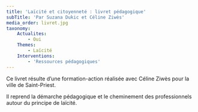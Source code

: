 ```yaml
---
title: 'Laïcité et citoyenneté : livret pédagogique'
subTitle: 'Par Suzana Dukic et Céline Ziwès'
media_order: livret.jpg
taxonomy:
    Actualites:
        - Oui
    Themes:
        - Laïcité
    Interventions:
        - 'Ressources pédagogiques'
---
```


Ce livret résulte d’une formation-action réalisée avec Céline Ziwès pour la ville de Saint-Priest.

Il reprend la démarche pédagogique et le cheminement des professionnels autour du principe de laïcité.

